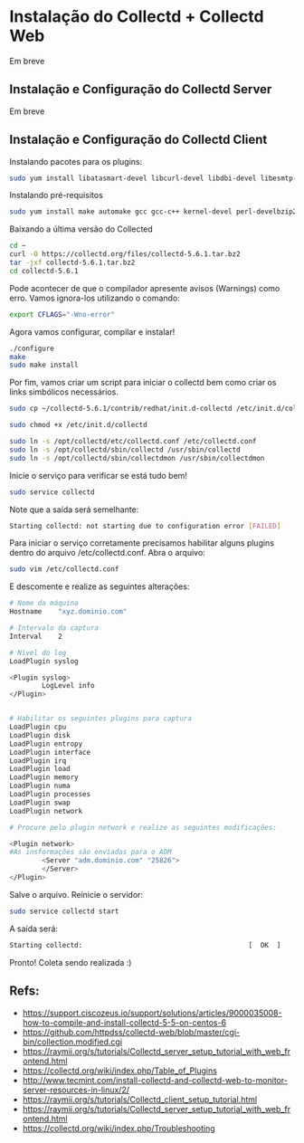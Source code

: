 # Instalação do Collectd + Collectd Web

Em breve

## Instalação e Configuração do Collectd Server

Em breve

## Instalação e Configuração do Collectd Client

Instalando pacotes para os plugins:

```bash
sudo yum install libatasmart-devel libcurl-devel libdbi-devel libesmtp-devel ganglia-devel libgcrypt-devel hal-devel hiredis-devel iptables-devel java-1.8.0-openjdk-devel openldap-devel lvm2-devel libmemcached-devel libmnl-devel libmodbus-devel mysql-devel net-snmp-devel libnotify-devel OpenIPMI-devel liboping-devel libpcap-devel perl-devel perl-ExtUtils-Embed postgresql-devel librabbitmq-devel rrdtool-devel lm_sensors-devel libstatgrab-devel libudev-devel nut-devel varnish-libs-devel libvirt-devel libxml2-devel yajl-devel protobuf-c-devel python-devel librabbitmq-devel libcurl-devel libcurl-devel libxml2-devel yajl-devel libcurl-devel libcurl-devel yajl-devel libcurl-devel libxml2-devel libdbi-devel libpcap-devel ganglia-devel OpenIPMI-devel iptables-devel java-1.8.0-openjdk-devel yajl-devel lvm2-devel libmemcached-devel mysql-devel libmnl-devel libcurl-devel libnotify-devel libesmtp-devel nut-devel openldap-devel perl-devel perl-ExtUtils-Embed liboping-devel postgresql-devel python-devel hiredis-devel rrdtool-devel libatasmart-devel libudev-devel net-snmp-devel varnish-libs-devel libvirt-devel libxml2-devel libcurl-devel hiredis-devel 
```

Instalando pré-requisitos

```bash
sudo yum install make automake gcc gcc-c++ kernel-devel perl-develbzip2
```

Baixando a última versão do Collected

```bash
cd ~
curl -O https://collectd.org/files/collectd-5.6.1.tar.bz2
tar -jxf collectd-5.6.1.tar.bz2 
cd collectd-5.6.1
```

Pode acontecer de que o compilador apresente avisos (Warnings) como erro. Vamos ignora-los utilizando o comando:

```bash
export CFLAGS="-Wno-error"
```

Agora vamos configurar, compilar e instalar!

```bash
./configure
make 
sudo make install
```

Por fim, vamos criar um script para iniciar o collectd bem como criar os links simbólicos necessários.

```bash 
sudo cp ~/collectd-5.6.1/contrib/redhat/init.d-collectd /etc/init.d/collectd

sudo chmod +x /etc/init.d/collectd

sudo ln -s /opt/collectd/etc/collectd.conf /etc/collectd.conf
sudo ln -s /opt/collectd/sbin/collectd /usr/sbin/collectd
sudo ln -s /opt/collectd/sbin/collectdmon /usr/sbin/collectdmon
```

Inicie o serviço para verificar se está tudo bem!

```bash
sudo service collectd
```

Note que a saída será semelhante:

```bash
Starting collectd: not starting due to configuration error [FAILED]
```

Para iniciar o serviço corretamente precisamos habilitar alguns plugins dentro do arquivo /etc/collectd.conf. Abra o arquivo:

```bash
sudo vim /etc/collectd.conf 
```

E descomente e realize as seguintes alterações:

```bash
# Nome da máquina
Hostname	"xyz.dominio.com"

# Intervalo da captura
Interval	2

# Nível do log
LoadPlugin syslog

<Plugin syslog>
        LogLevel info
</Plugin>


# Habilitar os seguintes plugins para captura
LoadPlugin cpu
LoadPlugin disk
LoadPlugin entropy
LoadPlugin interface
LoadPlugin irq
LoadPlugin load
LoadPlugin memory
LoadPlugin numa
LoadPlugin processes
LoadPlugin swap
LoadPlugin network

# Procure pelo plugin network e realize as seguintes modificações:

<Plugin network>
#As insformações são enviadas para o ADM
        <Server "adm.dominio.com" "25826">
        </Server>
</Plugin>


```

Salve o arquivo. Reinicie o servidor: 


```bash
sudo service collectd start
```

A saída será:

```bash
Starting collectd:                                         [  OK  ]
```


Pronto! Coleta sendo realizada :)

## Refs:

* https://support.ciscozeus.io/support/solutions/articles/9000035008-how-to-compile-and-install-collectd-5-5-on-centos-6
* https://github.com/httpdss/collectd-web/blob/master/cgi-bin/collection.modified.cgi
* https://raymii.org/s/tutorials/Collectd_server_setup_tutorial_with_web_frontend.html
* https://collectd.org/wiki/index.php/Table_of_Plugins
* http://www.tecmint.com/install-collectd-and-collectd-web-to-monitor-server-resources-in-linux/2/
* https://raymii.org/s/tutorials/Collectd_client_setup_tutorial.html
* https://raymii.org/s/tutorials/Collectd_server_setup_tutorial_with_web_frontend.html
* https://collectd.org/wiki/index.php/Troubleshooting


